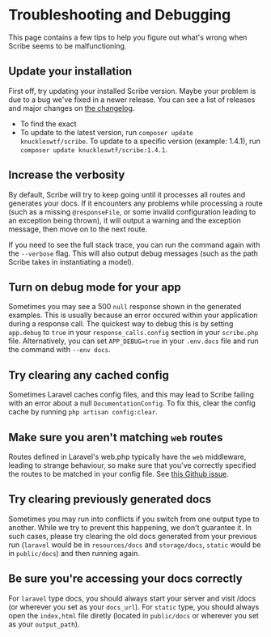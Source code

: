# Troubleshooting and Debugging
This page contains a few tips to help you figure out what's wrong when Scribe seems to be malfunctioning.

## Update your installation
First off, try updating your installed Scribe version. Maybe your problem is due to a bug we've fixed in a newer release. You can see a list of releases and major changes on [the changelog](https://github.com/knuckleswtf/scribe/blob/master/CHANGELOG.md).
- To find the exact 
- To update to the latest version, run `composer update knuckleswtf/scribe`. To update to a specific version (example: 1.4.1), run `composer update knuckleswtf/scribe:1.4.1`.

## Increase the verbosity
By default, Scribe will try to keep going until it processes all routes and generates your docs. If it encounters any problems while processing a route (such as a missing `@responseFile`, or some invalid configuration leading to an exception being thrown), it will output a warning and the exception message, then move on to the next route.

If you need to see the full stack trace, you can run the command again with the `--verbose` flag. This will also output debug messages (such as the path Scribe takes in instantiating a model).

## Turn on debug mode for your app
Sometimes you may see a 500 `null` response shown in the generated examples. This is usually because an error occured within your application during a response call. The quickest way to debug this is by setting `app.debug` to `true` in your `response_calls.config` section in your `scribe.php` file. Alternatively, you can set `APP_DEBUG=true` in your `.env.docs` file and run the command with `--env docs`.  

## Try clearing any cached config
Sometimes Laravel caches config files, and this may lead to Scribe failing with an error about a null `DocumentationConfig`. To fix this, clear the config cache by running `php artisan config:clear`.

## Make sure you aren't matching `web` routes
Routes defined in Laravel's web.php typically have the `web` middleware, leading to strange behaviour, so make sure that you've correctly specified the routes to be matched in your config file. See [this Github issue](https://github.com/knuckleswtf/scribe/issues/47).

## Try clearing previously generated docs
Sometimes you may run into conflicts if you switch from one output type to another. While we try to prevent this happening, we don't guarantee it. In such cases, please try clearing the old docs generated from your previous run (`laravel` would be in `resources/docs` and `storage/docs`, `static` would be in `public/docs`) and then running again.

## Be sure you're accessing your docs correctly
For `laravel` type docs, you should always start your server and visit /docs (or wherever you set as your `docs_url`). For `static` type, you should always open the `index,html` file diretly (located in `public/docs` or wherever you set as your `output_path`).
